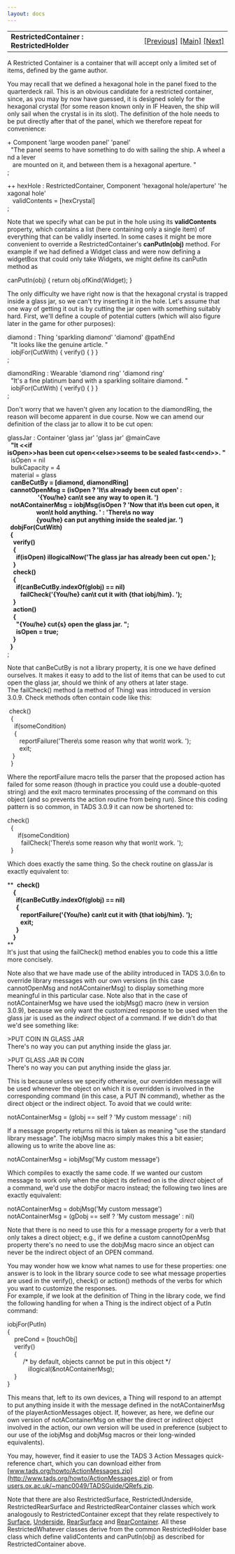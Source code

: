 ```yaml
---
layout: docs
---
```

<table width="100%" data-border="0" data-cellspacing="0"
data-cellpadding="3" data-bgcolor="#C0C0C0">
<colgroup>
<col style="width: 50%" />
<col style="width: 50%" />
</colgroup>
<tbody>
<tr>
<td style="text-align: left;"><strong>RestrictedContainer :
RestrictedHolder<br />
</strong></td>
<td style="text-align: right;"><a
href="lockablecontainer.html">[Previous]</a> <a
href="generalintroduction.html">[Main]</a> <a
href="dispenser.html">[Next]</a></td>
</tr>
</tbody>
</table>

  
A Restricted Container is a container that will accept only a limited
set of items, defined by the game author.  
  
You may recall that we defined a hexagonal hole in the panel fixed to
the quarterdeck rail. This is an obvious candidate for a restricted
container, since, as you may by now have guessed, it is designed solely
for the hexagonal crystal (for some reason known only in IF Heaven, the
ship will only sail when the crystal is in its slot). The definition of
the hole needs to be put directly after that of the panel, which we
therefore repeat for convenience:  
  
+ Component 'large wooden panel' 'panel'  
  "The panel seems to have something to do with sailing the ship. A wheel and a lever  
   are mounted on it, and between them is a hexagonal aperture. "    
;     
  
++ hexHole : RestrictedContainer, Component 'hexagonal hole/aperture' 'hexagonal hole'  
   validContents = \[hexCrystal\]  
;  
  
Note that we specify what can be put in the hole using its
**validContents** property, which contains a list (here containing only
a single item) of everything that can be validly inserted. In some cases
it might be more convenient to override a RestrictedContainer's
**canPutIn(obj)** method. For example if we had defined a Widget class
and were now defining a widgetBox that could only take Widgets, we might
define its canPutIn method as  
  
canPutIn(obj) { return obj.ofKind(Widget); }  
  
<span id="openjar">The only difficulty we have right now is that the
hexagonal crystal is trapped inside a glass jar, so we can't try
inserting it in the hole. Let's assume that one way of getting it out is
by cutting the jar open with something suitably hard. First, we'll
define a couple of potential cutters (which will also figure later in
the game for other purposes):  
  
diamond : Thing 'sparkling diamond' 'diamond' @pathEnd  
  "It looks like the genuine article. "  
  iobjFor(CutWith) { verify() { } }  
;  
  
diamondRing : Wearable 'diamond ring' 'diamond ring'  
  "It's a fine platinum band with a sparkling solitaire diamond. "  
  iobjFor(CutWith) { verify() { } }  
;  
  
Don't worry that we haven't given any location to the diamondRing, the
reason will become apparent in due course. Now we can amend our
definition of the class jar to allow it to be cut open:  
  
glassJar : Container 'glass jar' 'glass jar' @mainCave  
  **"It \<\<if
isOpen\>\>has been cut open\<\<else\>\>seems to be sealed fast\<\<end\>\>. "**  
  isOpen = nil  
  bulkCapacity = 4  
  material = glass  
  **canBeCutBy = \[diamond, diamondRing\]  
  cannotOpenMsg = (isOpen ? 'It\\s already been cut open' :  
                     '{You/he} can\\t see any way to open it. ')  
  notAContainerMsg = iobjMsg(isOpen ? 'Now that it\\s been cut open, it  
                    won\\t hold anything. ' : 'There\\s no way   
                    {you/he} can put anything inside the sealed jar. ')  
  dobjFor(CutWith)  
  {  
    verify()   
    {   
      if(isOpen) illogicalNow('The glass jar has already been cut open.' );  
    }  
    check()  
    {  
      if(canBeCutBy.indexOf(gIobj) == nil)  
         failCheck('{You/he} can\\t cut it with {that iobj/him}. ');       
    }  
    action()  
    {  
      "{You/he} cut{s} open the glass jar. ";  
      isOpen = true;  
    }  
  }**  
;  
  
Note that canBeCutBy is not a library property, it is one we have
defined ourselves. It makes it easy to add to the list of items that can
be used to cut open the glass jar, should we think of any others at
later stage. The failCheck() method (a method of Thing) was introduced
in version 3.0.9. Check methods often contain code like this:  
  
 check()  
  {  
    if(someCondition)  
    {  
       reportFailure('There\\s some reason why that won\\t work. ');  
       exit;  
   }  
  }  
  
Where the reportFailure macro tells the parser that the proposed action
has failed for some reason (though in practice you could use a
double-quoted string) and the exit macro terminates processing of the
command on this object (and so prevents the action routine from being
run). Since this coding pattern is so common, in TADS 3.0.9 it can now
be shortened to:  
  
check()  
  {  
      if(someCondition)  
        failCheck('There\\s some reason why that won\\t work. ');  
  }  
  
Which does exactly the same thing. So the check routine on glassJar is
exactly equivalent to:  
  
**  **check()  
    {  
      if(canBeCutBy.indexOf(gIobj) == nil)  
      {  
         reportFailure('{You/he} can\\t cut it with {that iobj/him}. ');       
         exit;  
      }  
    }**  
**  
It's just that using the failCheck() method enables you to code this a
little more concisely.  
  
Note also that we have made use of the ability introduced in TADS 3.0.6n
to override library messages with our own versions (in this case
cannotOpenMsg and notAContainerMsg) to display something more meaningful
in this particular case. Note also that in the case of notAContainerMsg
we have used the iobjMsg() macro (new in version 3.0.9), because we only
want the customized response to be used when the glass jar is used as
the *indirect* object of a command. If we didn't do that we'd see
something like:  
  
\>PUT COIN IN GLASS JAR  
There's no way you can put anything inside the glass jar.  
  
\>PUT GLASS JAR IN COIN  
There's no way you can put anything inside the glass jar.  
  
This is because unless we specify otherwise, our overridden message will
be used whenever the object on which it is overridden is involved in the
corresponding command (in this case, a PUT IN command), whether as the
direct object or the indirect object. To avoid that we could write:  
  
notAContainerMsg = (gIobj == self ? 'My custom message' : nil)  
  
If a message property returns nil this is taken as meaning "use the
standard library message". The iobjMsg macro simply makes this a bit
easier; allowing us to write the above line as:  
  
notAContainerMsg = iobjMsg('My custom message')  
  
Which compiles to exactly the same code. If we wanted our custom message
to work only when the object its defined on is the *direct* object of a
command, we'd use the dobjFor macro instead; the following two lines are
exactly equivalent:  
  
notAContainerMsg = dobjMsg('My custom message')  
notAContainerMsg = (gDobj == self ? 'My custom message' : nil)  
  
Note that there is no need to use this for a message property for a verb
that only takes a direct object; e.g., if we define a custom
cannotOpenMsg property there's no need to use the dobjMsg macro since an
object can never be the indirect object of an OPEN command.  
  
You may wonder how we know what names to use for these properties: one
answer is to look in the library source code to see what message
properties are used in the verify(), check() or action() methods of the
verbs for which you want to customize the responses.  
For example, if we look at the definition of Thing in the library code,
we find the following handling for when a Thing is the indirect object
of a PutIn command:  
  
iobjFor(PutIn)   
{   
    preCond = \[touchObj\]   
    verify()   
    {  
         /\* by default, objects cannot be put in this object \*/   
            illogical(&notAContainerMsg);   
    }  
}  
  
This means that, left to its own devices, a Thing will respond to an
attempt to put anything inside it with the message defined in the
notAContainerMsg of the playerActionMessages object. If, however, as
here, we define our own version of notAContainerMsg on either the direct
or indirect object involved in the action, our own version will be used
in preference (subject to our use of the iobjMsg and dobjMsg macros or
their long-winded equivalents).  
  
You may, however, find it easier to use the TADS 3 Action Messages
quick-reference chart, which you can download either from</span>
[www.tads.org/howto/ActionMessages.zip](http://www.tads.org/howto/ActionMessages.zip)
or from
[users.ox.ac.uk/~manc0049/TADSGuide/QRefs.zip](http://users.ox.ac.uk/~manc0049/TADSGuide/QRefs.zip).  
  
Note that there are also RestrictedSurface, RestrictedUnderside,
RestrictedRearSurface and RestrictedRearContainer classes which work
analogously to RestrictedContainer except that they relate respectively
to [Surface](surface.html), [Underside](underside.html),
[RearSurface](rearsurface.html) and [RearContainer](rearcontainer.html).
All these RestrictedWhatever classes derive from the common
RestrictedHolder base class which define validContents and canPutIn(obj)
as described for RestrictedContainer above.  
  
  
  
  
  
